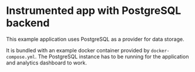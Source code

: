 # Instrumented app with PostgreSQL backend

This example application uses PostgreSQL as a provider for data storage.

It is bundled with an example docker container provided by `docker-compose.yml`.
The PostgreSQL instance has to be running for the application and analytics dashboard to work.
